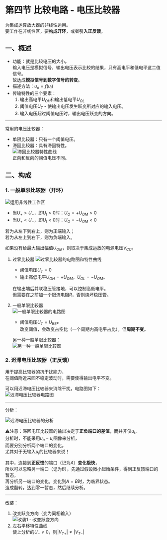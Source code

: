 # 第四节 比较电路 - 电压比较器

为集成运算放大器的非线性运用。  
要工作在非线性区，要**构成开环**，或者**引入正反馈**。

## 一、概述

* 功能：就是比较电压的大小。  
  输入电压是模拟信号，输出电压表示比较的结果，只有高电平和低电平这二值信号。  
  故达成**模拟信号到数字信号的转变**。
* 描述方法：$u_o=f(u_i)$
* 传输特性的三个要素：
  1. 输出高电平$U_{OH}$和输出低电平$U_{OL}$
  2. 阈值电压$U_T$ - 使输出电压发生跃变所对应的输入电压。
  3. 输入电压超过阈值电压时，输出电压跃变的方向。

---

常用的电压比较器：

* 单限比较器：只有一个阈值电压。
* 滞回比较器：具有滞回特性。  
  ![滞回比较器特性曲线](images/Integrated_Circuit-4--12-03_10-32-13.png)  
  正向和反向的阈值电压不同。

## 二、构成

### 1. 一般单限比较器（开环）

![运用非线性工作区](images/Integrated_Circuit-4--12-03_10-37-05.png)  

* 当$U_+>U_-$，即$U_I>0$时：$U_O=+U_{OM}>0$
* 当$U_+<U_-$，即$U_I<0$时：$U_O=-U_{OM}<0$

若为从左下到右上，则为正端输入；  
若为从左上到右下，则为负端输入。

如果没有给最大输出幅值$U_{OM}$，则取决于集成运放的电源电压$V_{CC}$。

1. 过零比较器
   ![过零比较器的电路图和特性曲线](images/Integrated_Circuit-4--12-03_10-41-49.png)
   * 阈值电压$U_T=0$
   * 输出高低电平$U_{OH}=+U_{OM}$，$U_{OL}=-U_{OM}$。

   在输出端后并联稳压管接地，可以控制高低电平。  
   但需要在之前加一个限流电阻$R$，否则烧坏稳压管。
2. 一般单限比较器  
   ![一般单限比较器的电路图](images/Integrated_Circuit-4--12-03_10-53-31.png)
   * 阈值电压$U_T=U_{REF}$  
     改变阈值，会改变占空比（一个周期内高电平占比），但**周期不变**。

   另一种一般单限比较器：  
   ![另一种一般单限比较器](images/Integrated_Circuit-4--12-03_11-04-33.png)  

### 2. 迟滞电压比较器（正反馈）

用于提高比较器的抗干扰能力，  
在阈值附近来回不稳定波动时，需要使得输出电平不变。

可以用迟滞电压比较器来消除干扰，电路图如下：  
![迟滞电压比较器电路图](images/Integrated_Circuit-4--12-03_11-13-41.png)

---

分析：

![迟滞电压比较器的分析](images/Integrated_Circuit-4--12-03_11-24-52.png)  

⚠注意：滞回电压比较器的输出决定于**正负端口的差值**，而并非仅$u_i$，  
分析时，不能采用$u_o-u_i$图像来分析，  
而要分别分析两个端口的变化。  
尤其对于无输入$u_i$的比较器来说！

其中，连接到**正反馈**的端口（记为$A$）**变化极快**，  
所以可以忽略另一端口（记为$B$），先通过假设微小起始条件，得到正反馈端口的暂态，  
再分析另一端口的变化，变化到$A=B$时，为临界状态。  
造成翻转，达到零一暂态，然后继续分析。

---

改装：

1. 改变跃变方向（变为同相输入）  
   ![改装1 - 改变跃变方向](images/Integrated_Circuit-4--12-03_11-50-48.png)
2. 左右平移特性曲线  
   使上分析的$U_-\ne0$，则$|V_{T+}|\ne|V_{T-}|$
